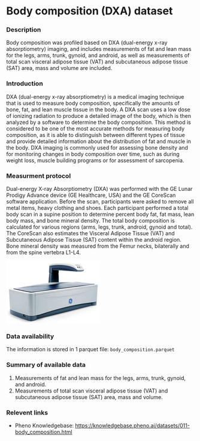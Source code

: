 # Body composition (DXA) dataset  

### Description 

Body composition was profiled based on DXA (dual-energy x-ray absorptiometry) imaging, and includes measurements of fat and lean mass for the legs, arms, trunk, gynoid, and android, as well as measurements of total scan visceral adipose tissue (VAT) and subcutaneous adipose tissue (SAT) area, mass and volume are included.

### Introduction

DXA (dual-energy x-ray absorptiometry) is a medical imaging technique that is used to measure body composition, specifically the amounts of bone, fat, and lean muscle tissue in the body. A DXA scan uses a low dose of ionizing radiation to produce a detailed image of the body, which is then analyzed by a software to determine the body composition. This method is considered to be one of the most accurate methods for measuring body composition, as it is able to distinguish between different types of tissue and provide detailed information about the distribution of fat and muscle in the body. DXA imaging is commonly used for assessing bone density and for monitoring changes in body composition over time, such as during weight loss, muscle building programs or for assessment of sarcopenia.

### Measurment protocol 
<!-- long measurment protocol for the data browser -->
Dual-energy X-ray Absorptiometry (DXA) was performed with the GE Lunar Prodigy Advance device (GE Healthcare, USA) and the GE CoreScan software application. Before the scan, participants were asked to remove all metal items, heavy clothing and shoes. Each participant performed a total body scan in a supine position to determine percent body fat, fat mass, lean body mass, and bone mineral density. The total body composition is calculated for various regions (arms, legs, trunk, android, gynoid and total). The CoreScan also estimates the Visceral Adipose Tissue (VAT) and Subcutaneous Adipose Tissue (SAT) content within the android region. Bone mineral density was measured from the Femur necks, bilaterally and from the spine vertebra L1-L4. 

![DXA](dxa_machine.jpeg)

### Data availability 
<!-- for the example notebooks -->
The information is stored in 1 parquet file: `body_composition.parquet`

### Summary of available data 
<!-- for the data browser -->
1. Measurements of fat and lean mass for the legs, arms, trunk, gynoid, and android.
2. Measurements of total scan visceral adipose tissue (VAT) and subcutaneous adipose tissue (SAT) area, mass and volume.

### Relevent links

* Pheno Knowledgebase: https://knowledgebase.pheno.ai/datasets/011-body_composition.html